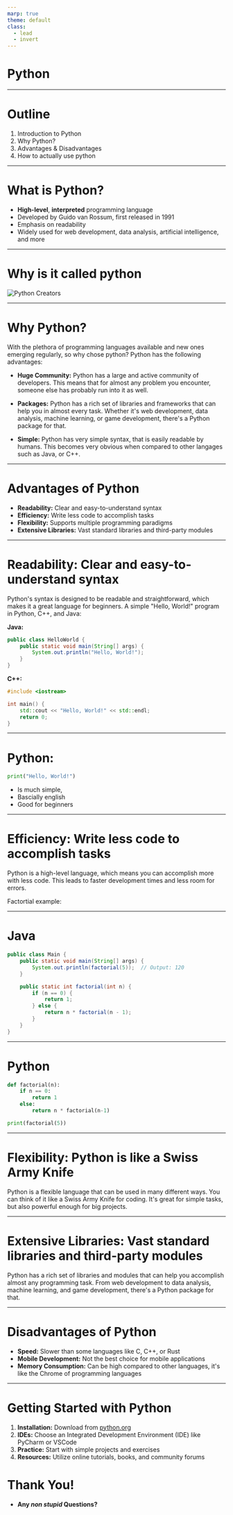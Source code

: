 ```yaml
---
marp: true
theme: default
class: 
  - lead
  - invert
---
```


# Python

---

# **Outline**

1. Introduction to Python
2. Why Python?
3. Advantages & Disadvantages
4. How to actually use python


---

# **What is Python?**

- **High-level**, **interpreted** programming language
- Developed by Guido van Rossum, first released in 1991
- Emphasis on readability
- Widely used for web development, data analysis, artificial intelligence, and more

---
# **Why is it called python**
![Python Creators](https://cdn.sanity.io/images/m2obzhc2/production/1406c8dd54e9c27df84845564e17d91f09520477-1920x1080.jpg)

---

# **Why Python?**
With the plethora of programming languages available and new ones emerging regularly, so why chose python?
Python has the following advantages:
- **Huge Community:** Python has a large and active community of developers. This means that for almost any problem you encounter, someone else has probably run into it as well.
- **Packages:** Python has a rich set of libraries and frameworks that can help you in almost every task. Whether it's web development, data analysis, machine learning, or game development, there's a Python package for that.

- **Simple:** Python has very simple syntax, that is easily readable by humans. This becomes very obvious when compared to other langages such as Java, or C++.

---

# **Advantages of Python**

- **Readability:** Clear and easy-to-understand syntax
- **Efficiency:** Write less code to accomplish tasks
- **Flexibility:** Supports multiple programming paradigms
- **Extensive Libraries:** Vast standard libraries and third-party modules

---
# **Readability: Clear and easy-to-understand syntax**

Python's syntax is designed to be readable and straightforward, which makes it a great language for beginners. A simple "Hello, World!" program in Python, C++, and Java:

**Java:**

```java
public class HelloWorld {
    public static void main(String[] args) {
        System.out.println("Hello, World!");
    }
}
```

**C++:**

```cpp
#include <iostream>

int main() {
    std::cout << "Hello, World!" << std::endl;
    return 0;
}
```
---
# **Python:**

```python
print("Hello, World!")
```
- Is much simple,
- Bascially english
- Good for beginners
---

# **Efficiency: Write less code to accomplish tasks**

Python is a high-level language, which means you can accomplish more with less code. This leads to faster development times and less room for errors.

Factortial example:

---
# **Java**
```java 
public class Main {
    public static void main(String[] args) {
        System.out.println(factorial(5));  // Output: 120
    }

    public static int factorial(int n) {
        if (n == 0) {
            return 1;
        } else {
            return n * factorial(n - 1);
        }
    }
}
```
---
# **Python**
```python 
def factorial(n):
    if n == 0:
        return 1
    else:
        return n * factorial(n-1)

print(factorial(5))
```
---

# **Flexibility: Python is like a Swiss Army Knife**

Python is a flexible language that can be used in many different ways. You can think of it like a Swiss Army Knife for coding. It's great for simple tasks, but also powerful enough for big projects.

---

# **Extensive Libraries: Vast standard libraries and third-party modules**

Python has a rich set of libraries and modules that can help you accomplish almost any programming task. From web development to data analysis, machine learning, and game development, there's a Python package for that.

---
# **Disadvantages of Python**

- **Speed:** Slower than some languages like C, C++, or Rust
- **Mobile Development:** Not the best choice for mobile applications
- **Memory Consumption:** Can be high compared to other languages, it's like the Chrome of programming languages

---
# **Getting Started with Python**

1. **Installation:** Download from [python.org](https://www.python.org/)
2. **IDEs:** Choose an Integrated Development Environment (IDE) like PyCharm or VSCode
3. **Practice:** Start with simple projects and exercises
4. **Resources:** Utilize online tutorials, books, and community forums




# **Thank You!**

- **Any *non stupid* Questions?**
